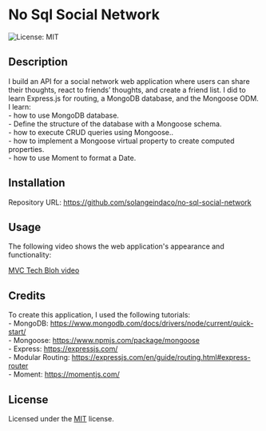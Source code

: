 # No Sql Social Network

![License: MIT ](https://img.shields.io/badge/License-MIT-yellow.svg)

## Description

I build an API for a social network web application where users can share their thoughts, react to friends’ thoughts, and create a friend list. I did to learn Express.js for routing, a MongoDB database, and the Mongoose ODM.
I learn:  
    - how to use MongoDB database.      
    - Define the structure of the database with a Mongoose schema.    
    - how to execute CRUD queries using Mongoose..    
    - how to implement a Mongoose virtual property to create computed properties.         
    - how to use Moment to format a Date.                             

## Installation

Repository URL: https://github.com/solangeindaco/no-sql-social-network    

## Usage

The following video shows the web application's appearance and functionality:

[MVC Tech Bloh video]()      

## Credits

To create this application, I used the following tutorials:  
    - MongoDB: https://www.mongodb.com/docs/drivers/node/current/quick-start/   
    - Mongoose: https://www.npmjs.com/package/mongoose   
    - Express: https://expressjs.com/       
    - Modular Routing: https://expressjs.com/en/guide/routing.html#express-router        
    - Moment: https://momentjs.com/                                                          

## License

Licensed under the [MIT](LICENSE) license.

